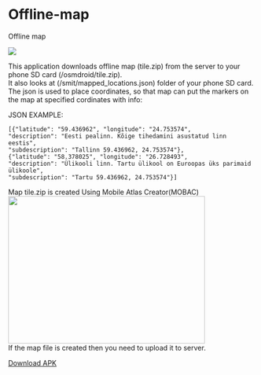 ﻿# Offline-map
Offline map

<img src="http://ec2-35-162-160-209.us-west-2.compute.amazonaws.com:8080/static_files/28052017/screenshots/offline_map.png" />



This application downloads offline map (tile.zip) from the server to your phone SD card (/osmdroid/tile.zip).</br>
It also looks at (/smit/mapped_locations.json) folder of your phone SD card. The json is used to place coordinates, so that map can put the markers on the map at specified cordinates with info:

JSON EXAMPLE:
```
[{"latitude": "59.436962", "longitude": "24.753574",
"description": "Eesti pealinn. Kõige tihedamini asustatud linn eestis",
"subdescription": "Tallinn 59.436962, 24.753574"},
{"latitude": "58.378025", "longitude": "26.728493",
"description": "Ülikooli linn. Tartu ülikool on Euroopas üks parimaid ülikoole",
"subdescription": "Tartu 59.436962, 24.753574"}]
```

Map tile.zip is created Using Mobile Atlas Creator(MOBAC)</br>
<img src="http://ec2-35-162-160-209.us-west-2.compute.amazonaws.com:8080/static_files/28052017/screenshots/mobac.png" width="400" height="300" />
</br>
If the map file is created then you need to upload it to server.</br>


<a href="https://github.com/andreasplado/Offline-map/raw/master/app.apk">Download APK</a>
